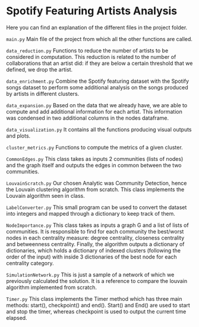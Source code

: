 # Spotify Featuring Artists Analysis
Here you can find an explanation of the different files in the project folder.

```main.py```
Main file of the project from which all the other functions are called.

```data_reduction.py```
Functions to reduce the number of artists to be considered in computation. This reduction is related to the number of 
collaborations that an artist did: if they are below a certain threshold that we defined, we drop the artist.

```data_enrichment.py```
Combine the Spotify featuring dataset with the Spotify songs dataset to perform some additional analysis on the songs 
produced by artists in different clusters.

```data_expansion.py```
Based on the data that we already have, we are able to compute and add additional information for each artist. 
This information was condensed in two additional columns in the nodes dataframe.

```data_visualization.py```
It contains all the functions producing visual outputs and plots.

```cluster_metrics.py```
Functions to compute the metrics of a given cluster.

```CommonEdges.py```
This class takes as inputs 2 communities (lists of nodes) and the graph itself and outputs the edges in common between
the two communities.

```LouvainScratch.py```
Our chosen Analytic was Community Detection, hence the Louvain clustering algorithm from scratch. This class implements
the Louvain algorithm seen in class.

```LabelConverter.py```
This small program can be used to convert the dataset into integers and mapped through a dictionary to keep track of 
them.

```NodeImportance.py```
This class takes as inputs a graph G and a list of lists of communities. It is responsible to find for each community
the best/worst nodes in each centrality measure: degree centrality, closeness centrality and betweenness centrality.
Finally, the algorithm outputs a dictionary of dictionaries, which holds a dictionary of indexed clusters (following the 
order of the input) with inside 3 dictionaries of the best node for each centrality category.

```SimulationNetwork.py```
This is just a sample of a network of which we previously calculated the solution. It is a reference to compare the 
louvain algorithm implemented from scratch.

```Timer.py```
This class implements the Timer method which has three main methods: start(), checkpoint() and end(). Start() and End()
are used to start and stop the timer, whereas checkpoint is used to output the current time elapsed.